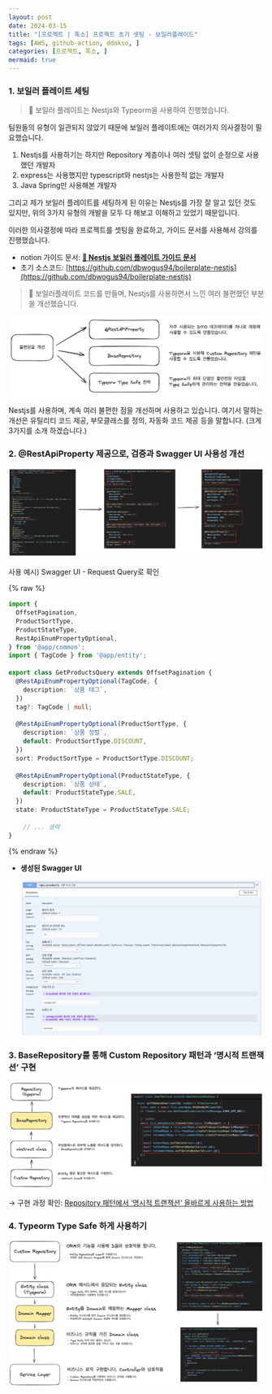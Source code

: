 ```yaml
---
layout: post
date: 2024-03-15
title: "[프로젝트 | 똑소] 프로젝트 초기 셋팅 - 보일러플레이드"
tags: [AWS, github-action, ddokso, ]
categories: [프로젝트, 똑소, ]
mermaid: true
---
```




### 1. 보일러 플레이트 세팅


> 📌 보일러 플레이트는 Nestjs와 Typeorm을 사용하여 진행했습니다.


팀원들의 유형이 일관되지 않았기 때문에 보일러 플레이트에는 여러가지 의사결정이 필요했습니다.

1. Nestjs를 사용하기는 하지만 Repository 계층이나 여러 셋팅 없이 순정으로 사용했던 개발자
2. express는 사용했지만 typescript와 nestjs는 사용한적 없는 개발자
3. Java Spring만 사용해본 개발자

그리고 제가 보일러 플레이트를 세팅하게 된 이유는 Nestjs를 가장 잘 알고 있던 것도 있지만, 위의 3가지 유형의 개발을 모두 다 해보고 이해하고 있었기 때문입니다.


이러한 의사결정에 따라 프로젝트를 셋팅을 완료하고, 가이드 문서를 사용해서 강의를 진행했습니다.

- notion 가이드 문서: [**🔎 Nestjs 보일러 플레이트 가이드 문서**](https://www.notion.so/89a23d8a3b414100b78b1d5fd81a09fb)
- 초기 소스코드:  [https://github.com/dbwogus94/boilerplate-nestjs](https://github.com/dbwogus94/boilerplate-nestjs)

> 📌 보일러플레이트 코드를 만들며, Nestjs를 사용하면서 느낀 여러 불편했던 부분을 개선했습니다.


![0](/assets/img/2024-03-15-프로젝트--똑소-프로젝트-초기-셋팅---보일러플레이드.md/0.png)


Nestjs를 사용하며, 계속 여러 불편한 점을 개선하며 사용하고 있습니다.
여기서 말하는 개선은 유틸리티 코드 제공, 부모클래스를 정의, 자동화 코드 제공 등을 말합니다.
(크게 3가지를 소개 하겠습니다.)



### **2. @RestApiProperty 제공으로, 검증과 Swagger UI 사용성 개선**


![1](/assets/img/2024-03-15-프로젝트--똑소-프로젝트-초기-셋팅---보일러플레이드.md/1.png)


사용 예시) Swagger UI - Request Query로 확인



{% raw %}
```typescript
import {
  OffsetPagination,
  ProductSortType,
  ProductStateType,
  RestApiEnumPropertyOptional,
} from '@app/common';
import { TagCode } from '@app/entity';

export class GetProductsQuery extends OffsetPagination {
  @RestApiEnumPropertyOptional(TagCode, {
    description: `상품 태그`,
  })
  tag?: TagCode | null;

  @RestApiEnumPropertyOptional(ProductSortType, {
    description: `상품 정렬`,
    default: ProductSortType.DISCOUNT,
  })
  sort: ProductSortType = ProductSortType.DISCOUNT;

  @RestApiEnumPropertyOptional(ProductStateType, {
    description: `상품 상태`,
    default: ProductStateType.SALE,
  })
  state: ProductStateType = ProductStateType.SALE;
	
	// ... 생략
}
```
{% endraw %}


- **생성된 Swagger UI**

	![2](/assets/img/2024-03-15-프로젝트--똑소-프로젝트-초기-셋팅---보일러플레이드.md/2.png)



### **3. BaseRepository를 통해 Custom Repository 패턴과 ‘명시적 트랜잭션’ 구현**


![3](/assets/img/2024-03-15-프로젝트--똑소-프로젝트-초기-셋팅---보일러플레이드.md/3.png)


→ 구현 과정 확인: [Repository 패턴에서 ‘명시적 트랜잭션’ 올바르게 사용하는 방법 ](https://dbwogus94.github.io/posts/%EA%B0%9C%EB%B0%9C-Typescript-Repository-%ED%8C%A8%ED%84%B4%EC%97%90%EC%84%9C-%EB%AA%85%EC%8B%9C%EC%A0%81-%ED%8A%B8%EB%9E%9C%EC%9E%AD%EC%85%98-%EC%98%AC%EB%B0%94%EB%A5%B4%EA%B2%8C-%EC%82%AC%EC%9A%A9%ED%95%98%EB%8A%94-%EB%B0%A9%EB%B2%95/)



### **4. Typeorm Type Safe 하게 사용하기**


![4](/assets/img/2024-03-15-프로젝트--똑소-프로젝트-초기-셋팅---보일러플레이드.md/4.png)


